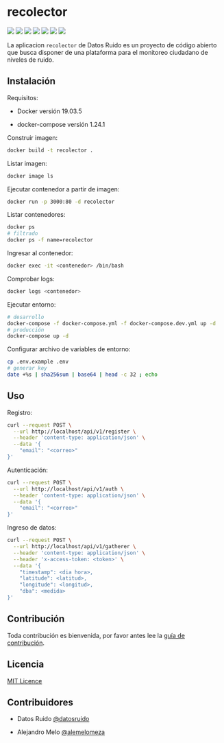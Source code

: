 # recolector

<img src="https://img.shields.io/badge/html5%20-%23E34F26.svg?&style=for-the-badge&logo=html5&logoColor=white"/> <img src="https://img.shields.io/badge/css3%20-%231572B6.svg?&style=for-the-badge&logo=css3&logoColor=white"/> <img src="https://img.shields.io/badge/javascript%20-%23323330.svg?&style=for-the-badge&logo=javascript&logoColor=%23F7DF1E"/> <img src="https://img.shields.io/badge/node.js%20-%2343853D.svg?&style=for-the-badge&logo=node.js&logoColor=white"/> <img src="https://img.shields.io/badge/express.js%20-%23404d59.svg?&style=for-the-badge"/> <img src ="https://img.shields.io/badge/MongoDB-%234ea94b.svg?&style=for-the-badge&logo=mongodb&logoColor=white"/> <img src="https://bit.ly/329dznV"/>

La aplicacion `recolector` de Datos Ruido es un proyecto de código abierto que busca disponer de una plataforma para el monitoreo ciudadano de niveles de ruido.

## Instalación

Requisitos:

-   Docker versión 19.03.5

-   docker-compose versión 1.24.1

Construir imagen:

```sh
docker build -t recolector .
```

Listar imagen:

```sh
docker image ls
```

Ejecutar contenedor a partir de imagen:

```sh
docker run -p 3000:80 -d recolector
```

Listar contenedores:

```sh
docker ps
# filtrado
docker ps -f name=recolector
```

Ingresar al contenedor:

```sh
docker exec -it <contenedor> /bin/bash
```

Comprobar logs:

```sh
docker logs <contenedor>
```

Ejecutar entorno:

```sh
# desarrollo
docker-compose -f docker-compose.yml -f docker-compose.dev.yml up -d
# producción
docker-compose up -d
```

Configurar archivo de variables de entorno:

```sh
cp .env.example .env
# generar key
date +%s | sha256sum | base64 | head -c 32 ; echo
```

## Uso

Registro:

```sh
curl --request POST \
  --url http://localhost/api/v1/register \
  --header 'content-type: application/json' \
  --data '{
	"email": "<correo>"
}'
```

Autenticación:

```sh
curl --request POST \
  --url http://localhost/api/v1/auth \
  --header 'content-type: application/json' \
  --data '{
	"email": "<correo>"
}'
```

Ingreso de datos:

```sh
curl --request POST \
  --url http://localhost/api/v1/gatherer \
  --header 'content-type: application/json' \
  --header 'x-access-token: <token>' \
  --data '{
	"timestamp": <dia hora>,
	"latitude": <latitud>,
	"longitude": <longitud>,
	"dba": <medida>
}'
```

## Contribución

Toda contribución es bienvenida, por favor antes lee la [guía de contribución](/CONTRIBUTING.md).

## Licencia

[MIT Licence](https://choosealicense.com/licenses/mit/)

## Contribuidores

-   Datos Ruido [@datosruido](https://github.com/datosruido)

-   Alejandro Melo [@alemelomeza](https://github.com/alemelomeza)
